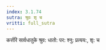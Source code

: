 ```yaml
---
index: 3.1.74
sutra: श्रुवः शृ च
vritti: full_sutra
---
```


कर्त्तरि सार्वधातुके श्रुव: धातो: पर: श्नु: प्रत्यय:, शृ: च